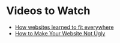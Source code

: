 # Videos to Watch

- [How websites learned to fit everywhere](https://www.youtube.com/watch?v=ckEdTprbQas)
- [How to Make Your Website Not Ugly](https://www.youtube.com/watch?v=Jf0cjocP8Wk)
